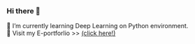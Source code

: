### Hi there 👋

🌱  I’m currently learning Deep Learning on Python environment. <br/>
🔭  Visit my E-portforlio >> [(click here!)](https://naayeong-kim.github.io/)


<!--
**naayeong-kim/naayeong-kim** is a ✨ _special_ ✨ repository because its `README.md` (this file) appears on your GitHub profile.

Here are some ideas to get you started:

- 🔭 I’m currently working on ...
- 🌱 I’m currently learning ...
- 👯 I’m looking to collaborate on ...
- 🤔 I’m looking for help with ...
- 💬 Ask me about ...
- 📫 How to reach me: ...
- 😄 Pronouns: ...
- ⚡ Fun fact: ...
-->
